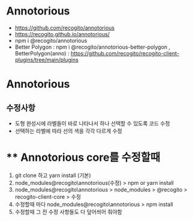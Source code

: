 
# Annotorious
- https://github.com/recogito/annotorious
- https://recogito.github.io/annotorious/
- npm i @recogito/annotorious
- Better Polygon : 
npm i @recogito/annotorious-better-polygon
, BetterPolygon(anno) : https://github.com/recogito/recogito-client-plugins/tree/main/plugins

# Annotorious
## 수정사항
- 도형 완성시에 라벨들이 바로 나타나서 하나 선택할 수 있도록 코드 수정
- 선택하는 라벨에 따라 선의 색을 각각 다르게 수정

# ** Annotorious core를 수정할때 
1. git clone 하고 yarn install (기본)
2. node_modules\@recogito\annotorious(수정) > npm or yarn install
3. node_modules\@recogito\annotorious > node_modules > @recogito > recogito-client-core > 수정
4. 수정할때 마다 node_modules\@recogito\annotorious > npm install
5. 수정할때 그 전 수정 사항들도 다 덮어씌어 줘야함

